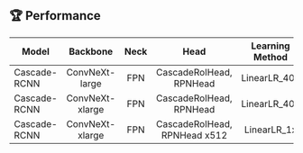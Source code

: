 ## 🏆 Performance 

|Model|Backbone|Neck|Head|Learning Method|Leaderborad mAP50|
|---|:---:|:---:|:---:|:---:|:---:|
|Cascade-RCNN|ConvNeXt-large|FPN|CascadeRoIHead, RPNHead|LinearLR_40e|0.6025|
|Cascade-RCNN|ConvNeXt-xlarge|FPN|CascadeRoIHead, RPNHead|LinearLR_40e|0.6250|
|Cascade-RCNN|ConvNeXt-xlarge|FPN|CascadeRoIHead, RPNHead x512|LinearLR_1x|0.6315|

